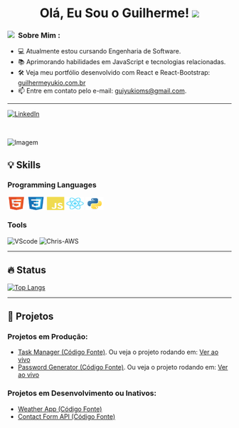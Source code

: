 <div align="center">
  <h1>
    Olá, Eu Sou o Guilherme!
    <img src="https://media.giphy.com/media/hvRJCLFzcasrR4ia7z/giphy.gif" width="30px"/>
  </h1>

 </div>

### <img src="https://media.giphy.com/media/WUlplcMpOCEmTGBtBW/giphy.gif" width="40"> &nbsp;Sobre Mim :

- 💻 Atualmente estou cursando Engenharia de Software.
- 📚 Aprimorando habilidades em JavaScript e tecnologias relacionadas.
- 🛠️ Veja meu portfólio desenvolvido com React e React-Bootstrap: <a href="https://guilhermeyukio.com.br/" target="_blank">guilhermeyukio.com.br</a>
- 📫 Entre em contato pelo e-mail: guiyukioms@gmail.com.
---

<!-- Links -->
<a href="https://www.linkedin.com/in/guilherme-yukio-a215701a3/" target="_blank">
  <img src="https://img.shields.io/badge/LinkedIn-0077B5?style=for-the-badge&logo=linkedin&logoColor=white" alt="LinkedIn" height="30" width="120">
</a>

&nbsp;

<!-- GIF -->
<p align="left">
  <img align="center" src="https://github.com/guiyukioms/guiyukioms/assets/161094916/db4056ce-e78b-4578-bc45-60e49322325d" alt="Imagem">
</p>

## 💡 Skills
<!-- Skills: Programming Languages -->
  <div style="flex-basis: 48%;">
    <h3>Programming Languages</h3>
    <img align="center" alt="HTML" height="30" width="40" src="https://raw.githubusercontent.com/devicons/devicon/master/icons/html5/html5-original.svg">
    <img align="center" alt="CSS" height="30" width="40" src="https://raw.githubusercontent.com/devicons/devicon/master/icons/css3/css3-original.svg">
    <img align="center" alt="Js" height="30" width="40" src="https://raw.githubusercontent.com/devicons/devicon/master/icons/javascript/javascript-plain.svg">
    <img align="center" alt="React" height="30" width="40" src="https://raw.githubusercontent.com/devicons/devicon/master/icons/react/react-original.svg">
    <img align="center" alt="Python" height="30" width="40" src="https://raw.githubusercontent.com/devicons/devicon/master/icons/python/python-original.svg">
  </div>

  
  <!-- Skills: Tools & Frameworks -->
  <div style="flex-basis: 48%;">
    <h3>Tools</h3>
    <img align="center" alt="VScode" height="30" width="40" src="https://cdn.jsdelivr.net/gh/devicons/devicon/icons/vscode/vscode-original.svg">
    <img align="center" alt="Chris-AWS" height="30" width="40" src="https://cdn.jsdelivr.net/gh/devicons/devicon/icons/git/git-original.svg">
  </div>

---

## 🔥 Status
[![Top Langs](https://github-readme-stats.vercel.app/api/top-langs/?username=guiyukioms&layout=compact&theme=vision-friendly-dark)](https://github.com/anuraghazra/github-readme-stats)

---

## 🚀 Projetos

### Projetos em Produção:

- <a href="https://github.com/guiyukioms/gyms-task-manager" target="_blank">Task Manager (Código Fonte)</a>. Ou veja o projeto rodando em: <a href="https://guiyukioms.github.io/gyms-task-manager/" target="_blank">Ver ao vivo</a>
- <a href="https://github.com/guiyukioms/gyms-password-generator" target="_blank">Password Generator (Código Fonte)</a>. Ou veja o projeto rodando em: <a href="https://guiyukioms.github.io/gyms-password-generator/" target="_blank">Ver ao vivo</a>

### Projetos em Desenvolvimento ou Inativos:

- <a href="https://github.com/guiyukioms/my_weather_app" target="_blank">Weather App (Código Fonte)</a>
- <a href="https://github.com/guiyukioms/gyms-form-server" target="_blank">Contact Form API (Código Fonte)</a>
